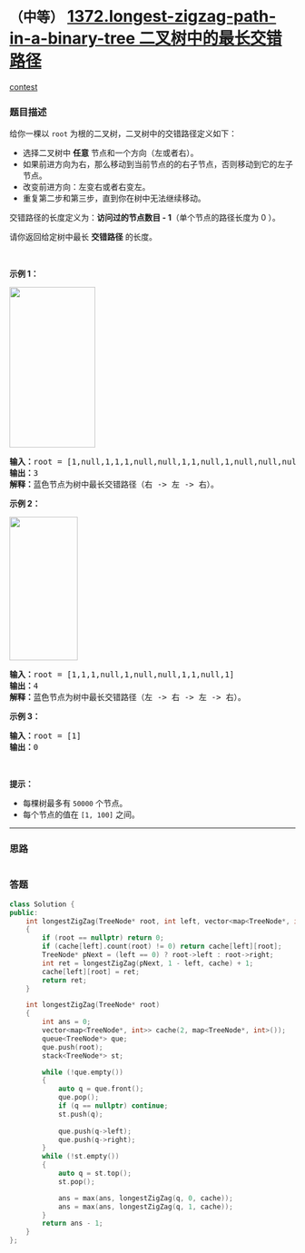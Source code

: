 # `（中等）` [1372.longest-zigzag-path-in-a-binary-tree 二叉树中的最长交错路径](https://leetcode-cn.com/problems/longest-zigzag-path-in-a-binary-tree/)

[contest](https://leetcode-cn.com/contest/biweekly-contest-21/problems/longest-zigzag-path-in-a-binary-tree/)

### 题目描述
<p>给你一棵以&nbsp;<code>root</code>&nbsp;为根的二叉树，二叉树中的交错路径定义如下：</p>

<ul>
	<li>选择二叉树中 <strong>任意</strong>&nbsp;节点和一个方向（左或者右）。</li>
	<li>如果前进方向为右，那么移动到当前节点的的右子节点，否则移动到它的左子节点。</li>
	<li>改变前进方向：左变右或者右变左。</li>
	<li>重复第二步和第三步，直到你在树中无法继续移动。</li>
</ul>

<p>交错路径的长度定义为：<strong>访问过的节点数目 - 1</strong>（单个节点的路径长度为 0 ）。</p>

<p>请你返回给定树中最长 <strong>交错路径</strong>&nbsp;的长度。</p>

<p>&nbsp;</p>

<p><strong>示例 1：</strong></p>

<p><strong><img alt="" src="https://assets.leetcode-cn.com/aliyun-lc-upload/uploads/2020/03/07/sample_1_1702.png" style="height: 283px; width: 151px;"></strong></p>

<pre><strong>输入：</strong>root = [1,null,1,1,1,null,null,1,1,null,1,null,null,null,1,null,1]
<strong>输出：</strong>3
<strong>解释：</strong>蓝色节点为树中最长交错路径（右 -&gt; 左 -&gt; 右）。
</pre>

<p><strong>示例 2：</strong></p>

<p><strong><img alt="" src="https://assets.leetcode-cn.com/aliyun-lc-upload/uploads/2020/03/07/sample_2_1702.png" style="height: 253px; width: 120px;"></strong></p>

<pre><strong>输入：</strong>root = [1,1,1,null,1,null,null,1,1,null,1]
<strong>输出：</strong>4
<strong>解释：</strong>蓝色节点为树中最长交错路径（左 -&gt; 右 -&gt; 左 -&gt; 右）。
</pre>

<p><strong>示例 3：</strong></p>

<pre><strong>输入：</strong>root = [1]
<strong>输出：</strong>0
</pre>

<p>&nbsp;</p>

<p><strong>提示：</strong></p>

<ul>
	<li>每棵树最多有&nbsp;<code>50000</code>&nbsp;个节点。</li>
	<li>每个节点的值在&nbsp;<code>[1, 100]</code> 之间。</li>
</ul>

            

---
### 思路
```
```



### 答题
``` C++
class Solution {
public:
	int longestZigZag(TreeNode* root, int left, vector<map<TreeNode*, int>>& cache)
	{
		if (root == nullptr) return 0;
        if (cache[left].count(root) != 0) return cache[left][root];
		TreeNode* pNext = (left == 0) ? root->left : root->right;
		int ret = longestZigZag(pNext, 1 - left, cache) + 1;
		cache[left][root] = ret;
		return ret;
	}

    int longestZigZag(TreeNode* root) 
	{
		int ans = 0;
		vector<map<TreeNode*, int>> cache(2, map<TreeNode*, int>());
		queue<TreeNode*> que;
		que.push(root);
		stack<TreeNode*> st;

		while (!que.empty())
		{
			auto q = que.front();
			que.pop();
			if (q == nullptr) continue;
			st.push(q);
			
			que.push(q->left);
			que.push(q->right);
		}
		while (!st.empty())
		{
			auto q = st.top();
			st.pop();

            ans = max(ans, longestZigZag(q, 0, cache));
            ans = max(ans, longestZigZag(q, 1, cache));
		}
		return ans - 1;
    }
};
```




